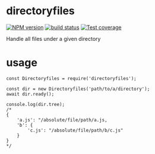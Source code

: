 # directoryfiles

[![NPM version][npm-image]][npm-url]
[![build status][travis-image]][travis-url]
[![Test coverage][coveralls-image]][coveralls-url]

Handle all files under a given directory

# usage

```
const Directoryfiles = require('directoryfiles');

const dir = new Directoryfiles('path/to/a/directory');
await dir.ready();

console.log(dir.tree);
/*
{
    'a.js': "/absolute/file/path/a.js,
    'b': {
        'c.js': "/absolute/file/path/b/c.js"
    }
}
*/

```

[npm-image]: https://img.shields.io/npm/v/directoryfiles.svg?style=flat-square
[npm-url]: https://www.npmjs.com/package/directoryfiles
[travis-image]: https://img.shields.io/travis/viRingbells/directoryfiles/master.svg?style=flat-square
[travis-url]: https://travis-ci.org/viRingbells/directoryfiles
[coveralls-image]: https://img.shields.io/codecov/c/github/viRingbells/directoryfiles.svg?style=flat-square
[coveralls-url]: https://codecov.io/github/viRingbells/directoryfiles?branch=master
